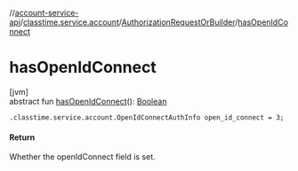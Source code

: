 //[account-service-api](../../../index.md)/[classtime.service.account](../index.md)/[AuthorizationRequestOrBuilder](index.md)/[hasOpenIdConnect](has-open-id-connect.md)

# hasOpenIdConnect

[jvm]\
abstract fun [hasOpenIdConnect](has-open-id-connect.md)(): [Boolean](https://kotlinlang.org/api/latest/jvm/stdlib/kotlin/-boolean/index.html)

`.classtime.service.account.OpenIdConnectAuthInfo open_id_connect = 3;`

#### Return

Whether the openIdConnect field is set.
